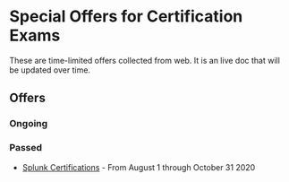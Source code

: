 # Special Offers for Certification Exams 
These are time-limited offers collected from web. It is an live doc that will be updated over time.

## Offers

### Ongoing


### Passed
* [Splunk Certifications](https://www.splunk.com/pdfs/training/Certify-in-Place-Promotion.pdf) - From August 1 through October 31 2020
